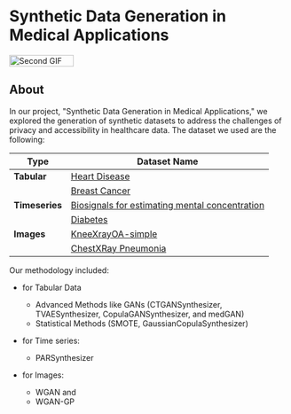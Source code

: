 # Synthetic Data Generation in Medical Applications
<div style="display: flex; justify-content: space-between;">
  <img src="https://github.com/helenmand/project-in-advanced-topics-in-ML-DWS-SS24/blob/main/assets/chestXray.gif" alt="Second GIF" style="width: 48%;">
</div>

## About
In our project, "Synthetic Data Generation in Medical Applications," we explored the generation of synthetic datasets to address the challenges of privacy and accessibility in healthcare data. 
The dataset we used are the following:

| Type       | Dataset Name                                            
|------------|---------------------------------------------------------
| **Tabular**| [Heart Disease](https://archive.ics.uci.edu/dataset/45/heart+disease)|
|            | [Breast Cancer](https://archive.ics.uci.edu/dataset/17/breast+cancer+wisconsin+diagnostic)|
| **Timeseries** | [Biosignals for estimating mental concentration](https://ieee-dataport.org/open-access/baseline-dataset-biosignals-estimating-mental-concentration)      |
|            | [Diabetes](https://archive.ics.uci.edu/dataset/34/diabetes)          |
| **Images** |[KneeXrayOA-simple](https://www.kaggle.com/datasets/tommyngx/kneexrayoa-simple?resource=download) |
|            |[ChestXRay Pneumonia](https://www.kaggle.com/datasets/paultimothymooney/chest-xray-pneumonia)        |

Our methodology included:
- for Tabular Data
  - Advanced Methods like GANs (CTGANSynthesizer, TVAESynthesizer, CopulaGANSynthesizer, and medGAN)
  - Statistical Methods (SMOTE, GaussianCopulaSynthesizer) 

- for Time series:
  - PARSynthesizer 

- for Images:
  - WGAN and
  - WGAN-GP

